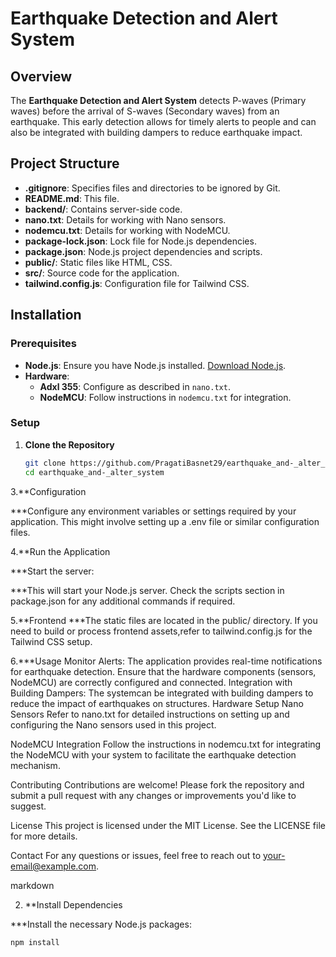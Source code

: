 # Earthquake Detection and Alert System

## Overview

The **Earthquake Detection and Alert System** detects P-waves (Primary waves) before the arrival of S-waves (Secondary waves) from an earthquake. This early detection allows for timely alerts to people and can also be integrated with building dampers to reduce earthquake impact.

## Project Structure

- **.gitignore**: Specifies files and directories to be ignored by Git.
- **README.md**: This file.
- **backend/**: Contains server-side code.
- **nano.txt**: Details for working with Nano sensors.
- **nodemcu.txt**: Details for working with NodeMCU.
- **package-lock.json**: Lock file for Node.js dependencies.
- **package.json**: Node.js project dependencies and scripts.
- **public/**: Static files like HTML, CSS.
- **src/**: Source code for the application.
- **tailwind.config.js**: Configuration file for Tailwind CSS.

## Installation

### Prerequisites

- **Node.js**: Ensure you have Node.js installed. [Download Node.js](https://nodejs.org/).
- **Hardware**: 
  - **Adxl 355**: Configure as described in `nano.txt`.
  - **NodeMCU**: Follow instructions in `nodemcu.txt` for integration.

### Setup

1. **Clone the Repository**

   ```bash
   git clone https://github.com/PragatiBasnet29/earthquake_and-_alter_system.git
   cd earthquake_and-_alter_system
3.**Configuration

***Configure any environment variables or settings required by your application. This might involve setting     up a .env file or similar configuration files.

4.**Run the Application

  ***Start the server:
  
***This will start your Node.js server. Check the scripts section in package.json for any additional        commands if required.

5.**Frontend
  ***The static files are located in the public/ directory. If you need to build or process frontend assets,refer to tailwind.config.js for the Tailwind CSS setup.

6.***Usage
Monitor Alerts: The application provides real-time notifications for earthquake detection. Ensure that the hardware components (sensors, NodeMCU) are correctly configured and connected.
Integration with Building Dampers: The systemcan be integrated with building dampers to reduce the impact of earthquakes on structures.
Hardware Setup
Nano Sensors
Refer to nano.txt for detailed instructions on setting up and configuring the Nano sensors used in this project.

NodeMCU Integration
Follow the instructions in nodemcu.txt for integrating the NodeMCU with your system to facilitate the earthquake detection mechanism.

Contributing
Contributions are welcome! Please fork the repository and submit a pull request with any changes or improvements you'd like to suggest.

License
This project is licensed under the MIT License. See the LICENSE file for more details.

Contact
For any questions or issues, feel free to reach out to your-email@example.com.

markdown

2. **Install Dependencies

  ***Install the necessary Node.js packages:
  
  ```bash
  npm install
  



